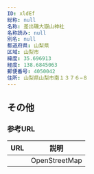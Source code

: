 ```yaml
---
ID: xldEf
総称: null
名称: 差出磯大嶽山神社
名称読み: null
別名: null
都道府県: 山梨県
区域: 山梨市
緯度: 35.696913
経度: 138.6845063
郵便番号: 4050042
住所: 山梨県山梨市南１３７６−８
---
```


## その他

### 参考URL

| URL | 説明          |
| --- | ------------- |
|     | OpenStreetMap |

